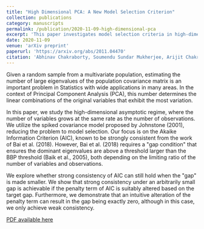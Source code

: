 ```yaml
---
title: "High Dimensional PCA: A New Model Selection Criterion"
collection: publications
category: manuscripts
permalink: /publication/2020-11-09-high-dimensional-pca
excerpt: 'This paper investigates model selection criteria in high-dimensional PCA, focusing on the Akaike Information Criterion (AIC) and its consistency under varying conditions of eigenvalue separation.'
date: 2020-11-09
venue: 'arXiv preprint'
paperurl: 'https://arxiv.org/abs/2011.04470'
citation: 'Abhinav Chakraborty, Soumendu Sundar Mukherjee, Arijit Chakrabarti. (2020). "High Dimensional PCA: A New Model Selection Criterion." <i>arXiv preprint arXiv:2011.04470</i>.'
---
```


Given a random sample from a multivariate population, estimating the number of large eigenvalues of the population covariance matrix is an important problem in Statistics with wide applications in many areas. In the context of Principal Component Analysis (PCA), this number determines the linear combinations of the original variables that exhibit the most variation.

In this paper, we study the high-dimensional asymptotic regime, where the number of variables grows at the same rate as the number of observations. We utilize the spiked covariance model proposed by Johnstone (2001), reducing the problem to model selection. Our focus is on the Akaike Information Criterion (AIC), known to be strongly consistent from the work of Bai et al. (2018). However, Bai et al. (2018) requires a "gap condition" that ensures the dominant eigenvalues are above a threshold larger than the BBP threshold (Baik et al., 2005), both depending on the limiting ratio of the number of variables and observations.

We explore whether strong consistency of AIC can still hold when the "gap" is made smaller. We show that strong consistency under an arbitrarily small gap is achievable if the penalty term of AIC is suitably altered based on the target gap. Furthermore, we demonstrate that an intuitive alteration of the penalty term can result in the gap being exactly zero, although in this case, we only achieve weak consistency.

[PDF available here](https://arxiv.org/abs/2011.04470)
